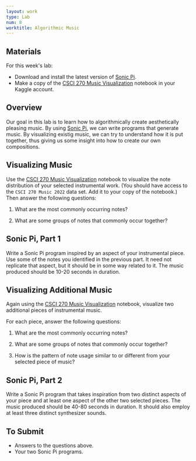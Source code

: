 ```yaml
---
layout: work
type: Lab
num: 8
worktitle: Algorithmic Music
---
```


## Materials

For this week's lab:

* Download and install the latest version of [Sonic Pi](https://sonic-pi.net).
* Make a copy of the [CSCI 270 Music Visualization](https://www.kaggle.com/gabrielferrer/csci-270-music-visualization) notebook in your Kaggle account.

## Overview

Our goal in this lab is to learn how to algorithmically create aesthetically pleasing music. By using 
[Sonic Pi](https://sonic-pi.net), we can write programs that generate music. By visualizing existig music, we can try to understand how it is put together,
thus giving us some insight into how to create our own compositions.

## Visualizing Music

Use the [CSCI 270 Music Visualization](https://www.kaggle.com/gabrielferrer/csci-270-music-visualization) notebook to visualize the note distribution of 
your selected instrumental work. (You should have access to the `CSCI 270 Music 2022` data set. Add it
to your copy of the notebook.) Then answer the following questions:

1. What are the most commonly occurring notes?

2. What are some groups of notes that commonly occur together?

## Sonic Pi, Part 1

Write a Sonic Pi program inspired by an aspect of your instrumental piece. Use some of the
notes you identified in the previous part. It need not replicate that aspect, but it should
be in some way related to it. The music produced should be 10-20 seconds in duration.

## Visualizing Additional Music

Again using the [CSCI 270 Music Visualization](https://www.kaggle.com/gabrielferrer/csci-270-music-visualization) notebook,
visualize two additional pieces of instrumental music.

For each piece, answer the following questions:

1. What are the most commonly occurring notes?

2. What are some groups of notes that commonly occur together?

3. How is the pattern of note usage similar to or different from your selected piece of music?

## Sonic Pi, Part 2

Write a Sonic Pi program that takes inspiration from two distinct aspects of your piece and 
at least one aspect of the other two selected pieces. The music produced should be 40-80 seconds
in duration. It should also employ at least three distinct synthesizer sounds.

## To Submit
* Answers to the questions above.
* Your two Sonic Pi programs.